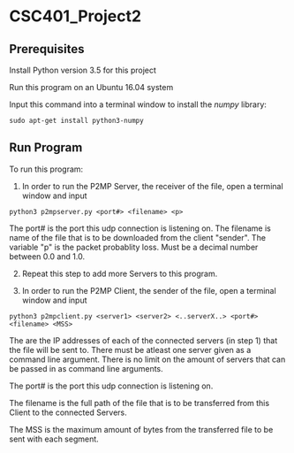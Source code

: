 # CSC401_Project2 #

## Prerequisites ##

Install Python version 3.5 for this project

Run this program on an Ubuntu 16.04 system

Input this command into a terminal window to install the _numpy_ library:
```
sudo apt-get install python3-numpy
```

## Run Program ##

To run this program:

  1) In order to run the P2MP Server, the receiver of the file, open a terminal window and input
```
python3 p2mpserver.py <port#> <filename> <p>
```
  The port# is the port this udp connection is listening on.
  The filename is name of the file that is to be downloaded from the client "sender".
  The variable "p" is the packet probablity loss. Must be a decimal number between 0.0 and 1.0.
  
  2) Repeat this step to add more Servers to this program.

  3) In order to run the P2MP Client, the sender of the file, open a terminal window and input
  
```
python3 p2mpclient.py <server1> <server2> <..serverX..> <port#> <filename> <MSS>
```
  The <servers> are the IP addresses of each of the connected servers (in step 1) that the file will be sent to.
  There must be atleast one server given as a command line argument. 
  There is no limit on the amount of servers that can be passed in as command line arguments.
  
  The port# is the port this udp connection is listening on.
  
  The filename is the full path of the file that is to be transferred from this Client to the connected Servers.
  
  The MSS is the maximum amount of bytes from the transferred file to be sent with each segment.
  
